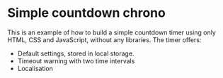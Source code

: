 # Simple countdown chrono

This is an example of how to build a simple countdown timer using only HTML, CSS and JavaScript, without any libraries. The timer offers:

- Default settings, stored in local storage.
- Timeout warning with two time intervals
- Localisation